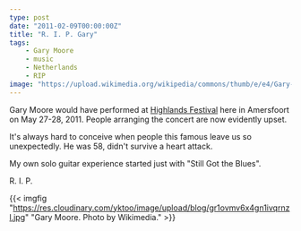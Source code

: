 ```yaml
---
type: post
date: "2011-02-09T00:00:00Z"
title: "R. I. P. Gary"
tags:
    - Gary Moore
    - music
    - Netherlands
    - RIP
image: "https://upload.wikimedia.org/wikipedia/commons/thumb/e/e4/Gary-Moore-at-Pite-Havsbad.jpg/463px-Gary-Moore-at-Pite-Havsbad.jpg"
---
```


Gary Moore would have performed at [Highlands Festival](http://www.highlandsfestival.nl/programma/) here in Amersfoort on May 27-28, 2011. People arranging the concert are now evidently upset.

It's always hard to conceive when people this famous leave us so unexpectedly. He was 58, didn't survive a heart attack.

<!--more-->

My own solo guitar experience started just with "Still Got the Blues".

R. I. P.

{{< imgfig "https://res.cloudinary.com/yktoo/image/upload/blog/gr1ovmv6x4gn1ivqrnzl.jpg" "Gary Moore. Photo by Wikimedia." >}}
